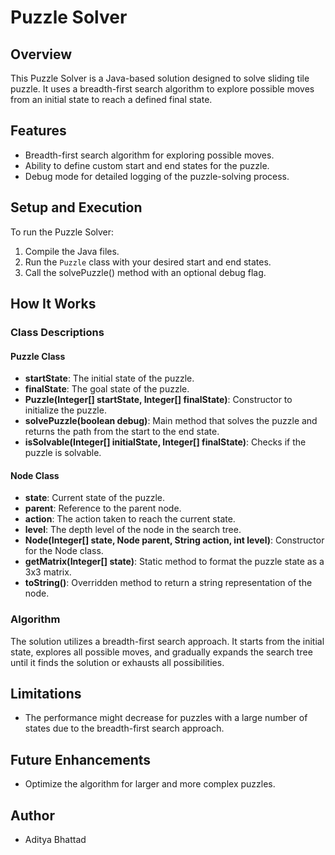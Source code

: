 # Puzzle Solver

## Overview
This Puzzle Solver is a Java-based solution designed to solve sliding tile puzzle. It uses a breadth-first search algorithm to explore possible moves from an initial state to reach a defined final state.

## Features
- Breadth-first search algorithm for exploring possible moves.
- Ability to define custom start and end states for the puzzle.
- Debug mode for detailed logging of the puzzle-solving process.

## Setup and Execution
To run the Puzzle Solver:

1. Compile the Java files.
2. Run the `Puzzle` class with your desired start and end states.
3. Call the solvePuzzle() method with an optional debug flag.

## How It Works

### Class Descriptions

#### Puzzle Class
- **startState**: The initial state of the puzzle.
- **finalState**: The goal state of the puzzle.
- **Puzzle(Integer[] startState, Integer[] finalState)**: Constructor to initialize the puzzle.
- **solvePuzzle(boolean debug)**: Main method that solves the puzzle and returns the path from the start to the end state.
- **isSolvable(Integer[] initialState, Integer[] finalState)**: Checks if the puzzle is solvable.

#### Node Class
- **state**: Current state of the puzzle.
- **parent**: Reference to the parent node.
- **action**: The action taken to reach the current state.
- **level**: The depth level of the node in the search tree.
- **Node(Integer[] state, Node parent, String action, int level)**: Constructor for the Node class.
- **getMatrix(Integer[] state)**: Static method to format the puzzle state as a 3x3 matrix.
- **toString()**: Overridden method to return a string representation of the node.

### Algorithm
The solution utilizes a breadth-first search approach. It starts from the initial state, explores all possible moves, and gradually expands the search tree until it finds the solution or exhausts all possibilities.

## Limitations
- The performance might decrease for puzzles with a large number of states due to the breadth-first search approach.

## Future Enhancements
- Optimize the algorithm for larger and more complex puzzles.

## Author
- Aditya Bhattad

